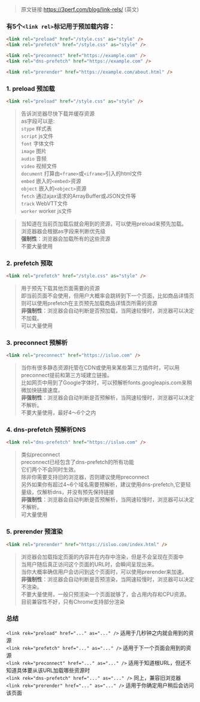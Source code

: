 > 原文链接:<a href="https://3perf.com/blog/link-rels/" target="_blank" rel="nofollow">https://3perf.com/blog/link-rels/ (英文)</a>

### 有5个`<link rel>`标记用于预加载内容：
```html
<link rel="preload" href="/style.css" as="style" />
<link rel="prefetch" href="/style.css" as="style" />

<link rel="preconnect" href="https://example.com" />
<link rel="dns-prefetch" href="https://example.com" />

<link rel="prerender" href="https://example.com/about.html" />
```

### 1. preload 预加载
```html
<link rel="preload" href="/style.css" as="style" />
```
> 告诉浏览器尽快下载并缓存资源<br/>
> as字段可以是:<br/>
> `stype` 样式表<br/>
> `script` js文件<br/>
> `font` 字体文件<br/>
> `image` 图片<br/>
> `audio` 音频<br/>
> `video` 视频文件<br/>
> `document` 打算由`<frame>`或`<iframe>`引入的html文件<br/>
> `embed` 嵌入的`<embed>`资源<br/>
> `object` 嵌入的`<object>`资源<br/>
> `fetch` 通过ajax请求的ArrayBuffer或JSON文件等<br/>
> `track` WebVTT文件<br/>
> `worker` worker js文件

> 当知道在当前页加载后就会用到的资源，可以使用preload来预先加载。<br/>
> 浏览器器会根据as字段来判断优先级<br/>
> **强制性**：浏览器会加载所有的这些资源<br/>
> 不要大量使用

### 2. prefetch 预取
```html
<link rel="prefetch" href="/style.css" as="style" />
```
> 用于预先下载其他页面需要的资源<br/>
> 即当前页面不会使用，但用户大概率会跳转到下一个页面，比如商品详情页<br/>
> 则可以使用prefetch在主页预先加载商品详情页所需的资源<br/>
> **非强制性**：浏览器会自动判断是否预加载，当网速较慢时，浏览器可以决定不加载。<br/>
> 可以大量使用

### 3. preconnect 预解析
```html
<link rel="preconnect" href="https://isluo.com" />
```
> 当你有很多静态资源托管在CDN或使用来某些第三方插件时，可以用preconnect提前和第三方域建立链接。<br/>
> 比如网页中用到了Google字体时，可以预解析fonts.googleapis.com来稍微加快链接速度。<br/>
> **非强制性**：浏览器会自动判断是否预解析，当网速较慢时，浏览器可以决定不解析。<br/>
> 不要大量使用，最好4～6个之内

### 4. dns-prefetch 预解析DNS
```html
<link rel="dns-prefetch" href="https://isluo.com" />
```
> 类似preconnect<br/>
> preconnect已经包含了dns-prefetch的所有功能<br/>
> 它们两个不会同时生效。<br/>
> 除非你需要支持旧的浏览器，否则建议使用preconnect<br/>
> 另外如果你有超过4~6个域名需要预解析，建议使用dns-prefetch,它更轻量级，仅解析dns，并没有预先保持链接<br/>
> **非强制性**：浏览器会自动判断是否预解析，当网速较慢时，浏览器可以决定不解析。<br/>
> 可大量使用

### 5. prerender 预渲染
```html
<link rel="prerender" href="https://isluo.com/index.html" />
```
> 浏览器会加载指定页面的内容并在内存中渲染，但是不会呈现在页面中<br/>
> 当用户随后真正访问这个页面的URL时，会瞬间呈现出来。<br/>
> 当你大概率确信用户会访问到这个页面时，可以使用prerender来加速。<br/>
> **非强制性**：浏览器会自动判断是否预渲染，当网速较慢时，浏览器可以决定不渲染。<br/>
> 不要大量使用，一般只预渲染一个页面就够了，会占用内存和CPU资源。<br/>
> 目前兼容性不好，只有Chrome支持部分渲染

### 总结
`<link rek="preload" href="..." as="..." />` 适用于几秒钟之内就会用到的资源<br/>
`<link rek="prefetch" href="..." as="..." />` 适用于下一个页面会用到的资源<br/>
`<link rek="preconnect" href="..." as="..." />` 适用于知道根URL，但还不知道具体要从该URL加载哪些资源时<br/>
`<link rek="dns-prefetch" href="..." as="..." />` 同上，兼容旧浏览器<br/>
`<link rek="prerender" href="..." as="..." />` 适用于你确定用户稍后会访问该页面